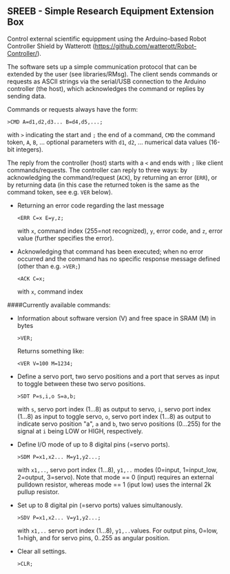 ## SREEB - Simple Research Equipment Extension Box

Control external scientific equippment using the Arduino-based Robot Controller Shield by Watterott 
(https://github.com/watterott/Robot-Controller/).

The software sets up a simple communication protocol that can be extended by the user (see libraries/RMsg). 
The client sends commands or requests as ASCII strings via the serial/USB connection to the Arduino controller 
(the host), which acknowledges the command or replies by sending data.

Commands or requests always have the form:

``>CMD A=d1,d2,d3... B=d4,d5,...;``
  
with ``>`` indicating the start and ``;`` the end of a command, ``CMD`` the command token, ``A``, ``B``, ... optional
parameters with ``d1``, ``d2``, ... numerical data values (16-bit integers).

The reply from the controller (host) starts with a ``<`` and ends with ``;`` like client commands/requests. 
The controller can reply to three ways: by acknowledging the command/request (``ACK``), by returning an error
(``ERR``), or by returning data (in this case the returned token is the same as the command token, see e.g.
``VER`` below).

- Returning an error code regarding the last message

  ``<ERR C=x E=y,z;``

  with ``x``, command index (255=not recognized), ``y``, error code, and ``z``, error value (further specifies
  the error). 

- Acknowledging that command has been executed; when no error occurred and the command has no specific response
  message defined (other than e.g. ``>VER;``)
  
  ``<ACK C=x;``
  
  with ``x``, command index
  
####Currently available commands:

- Information about software version (V) and free space in SRAM (M) in bytes

  ``>VER;``

  Returns something like:
  
  ``<VER V=100 M=1234;``
  
- Define a servo port, two servo positions and a port that serves as input to toggle between these 
  two servo positions.
  
  ``>SDT P=s,i,o S=a,b;``
  
	with ``s``, servo port index (1...8) as output to servo, ``i``, servo port index (1...8) as input to 
	toggle servo, ``o``, servo port index (1...8) as output to indicate servo position "a", ``a`` and ``b``, 
	two servo positions (0...255) for the signal at ``i`` being LOW or HIGH, respectively.


- Define I/O mode of up to 8 digital pins (=servo ports). 

  ``>SDM P=x1,x2... M=y1,y2...;``
  
  with ``x1,..``, servo port index (1...8), ``y1,..`` modes (0=input, 1=input_low, 2=output, 3=servo). Note 
  that mode == 0 (input) requires an external pulldown resistor, whereas mode == 1 (iput low) uses the
  internal 2k pullup resistor.
  
- Set up to 8 digital pin (=servo ports) values simultanously.
  
  ``>SDV P=x1,x2... V=y1,y2...;``
  
  with ``x1,..`` servo port index (1...8), ``y1,..``values. For output pins, 0=low, 1=high, and for 
  servo pins, 0..255 as angular position.  
  
- Clear all settings.
 
  ``>CLR;``
